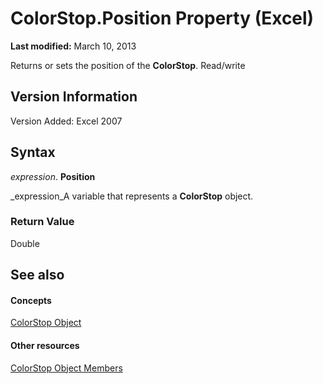 
# ColorStop.Position Property (Excel)

 **Last modified:** March 10, 2013

Returns or sets the position of the  **ColorStop**. Read/write

## Version Information

Version Added: Excel 2007 


## Syntax

 _expression_. **Position**

 _expression_A variable that represents a  **ColorStop** object.


### Return Value

Double


## See also


#### Concepts


 [ColorStop Object](43c4d024-8213-5f93-dfa9-229f37e09d9a.md)
#### Other resources


 [ColorStop Object Members](b2ce7445-3ac9-b5c9-95b1-05536b107841.md)
